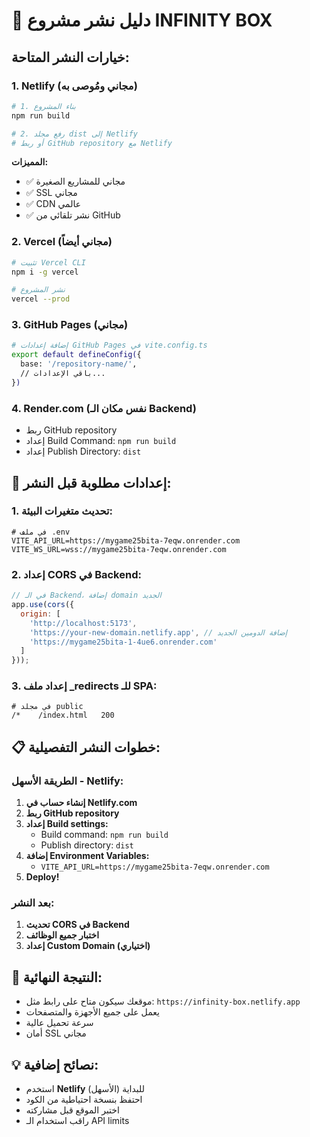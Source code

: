# 🚀 دليل نشر مشروع INFINITY BOX

## خيارات النشر المتاحة:

### 1. **Netlify (مجاني ومُوصى به)**
```bash
# 1. بناء المشروع
npm run build

# 2. رفع مجلد dist إلى Netlify
# أو ربط GitHub repository مع Netlify
```

**المميزات:**
- ✅ مجاني للمشاريع الصغيرة
- ✅ SSL مجاني
- ✅ CDN عالمي
- ✅ نشر تلقائي من GitHub

### 2. **Vercel (مجاني أيضاً)**
```bash
# تثبيت Vercel CLI
npm i -g vercel

# نشر المشروع
vercel --prod
```

### 3. **GitHub Pages (مجاني)**
```bash
# إضافة إعدادات GitHub Pages في vite.config.ts
export default defineConfig({
  base: '/repository-name/',
  // باقي الإعدادات...
})
```

### 4. **Render.com (نفس مكان الـ Backend)**
- ربط GitHub repository
- إعداد Build Command: `npm run build`
- إعداد Publish Directory: `dist`

## 🔧 إعدادات مطلوبة قبل النشر:

### 1. **تحديث متغيرات البيئة:**
```env
# في ملف .env
VITE_API_URL=https://mygame25bita-7eqw.onrender.com
VITE_WS_URL=wss://mygame25bita-7eqw.onrender.com
```

### 2. **إعداد CORS في Backend:**
```javascript
// في الـ Backend، إضافة domain الجديد
app.use(cors({
  origin: [
    'http://localhost:5173',
    'https://your-new-domain.netlify.app', // إضافة الدومين الجديد
    'https://mygame25bita-1-4ue6.onrender.com'
  ]
}));
```

### 3. **إعداد ملف _redirects للـ SPA:**
```
# في مجلد public
/*    /index.html   200
```

## 📋 خطوات النشر التفصيلية:

### **الطريقة الأسهل - Netlify:**

1. **إنشاء حساب في Netlify.com**
2. **ربط GitHub repository**
3. **إعداد Build settings:**
   - Build command: `npm run build`
   - Publish directory: `dist`
4. **إضافة Environment Variables:**
   - `VITE_API_URL=https://mygame25bita-7eqw.onrender.com`
5. **Deploy!**

### **بعد النشر:**
1. **تحديث CORS في Backend**
2. **اختبار جميع الوظائف**
3. **إعداد Custom Domain (اختياري)**

## 🔗 النتيجة النهائية:
- موقعك سيكون متاح على رابط مثل: `https://infinity-box.netlify.app`
- يعمل على جميع الأجهزة والمتصفحات
- سرعة تحميل عالية
- أمان SSL مجاني

## 💡 نصائح إضافية:
- استخدم **Netlify** للبداية (الأسهل)
- احتفظ بنسخة احتياطية من الكود
- اختبر الموقع قبل مشاركته
- راقب استخدام الـ API limits
